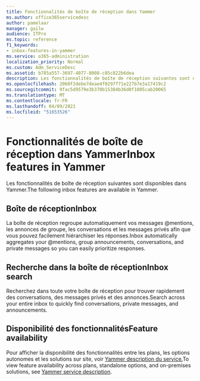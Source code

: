 ```yaml
---
title: Fonctionnalités de boîte de réception dans Yammer
ms.author: office365servicedesc
author: pamelaar
manager: gailw
audience: ITPro
ms.topic: reference
f1_keywords:
- inbox-features-in-yammer
ms.service: o365-administration
localization_priority: Normal
ms.custom: Adm_ServiceDesc
ms.assetid: b785a557-3697-4077-8008-c85c822b6dea
description: Les fonctionnalités de boîte de réception suivantes sont disponibles dans Yammer.
ms.openlocfilehash: 2060f2debe7deae4f0297f71e227b7e3a17419c2
ms.sourcegitcommit: 9fac5d9579e3b370b15384b36d0f1805cab20065
ms.translationtype: MT
ms.contentlocale: fr-FR
ms.lasthandoff: 04/09/2021
ms.locfileid: "51653526"
---
```

# <a name="inbox-features-in-yammer"></a><span data-ttu-id="f97fb-103">Fonctionnalités de boîte de réception dans Yammer</span><span class="sxs-lookup"><span data-stu-id="f97fb-103">Inbox features in Yammer</span></span>

<span data-ttu-id="f97fb-104">Les fonctionnalités de boîte de réception suivantes sont disponibles dans Yammer.</span><span class="sxs-lookup"><span data-stu-id="f97fb-104">The following inbox features are available in Yammer.</span></span>
  
## <a name="inbox"></a><span data-ttu-id="f97fb-105">Boîte de réception</span><span class="sxs-lookup"><span data-stu-id="f97fb-105">Inbox</span></span>

<span data-ttu-id="f97fb-106">La boîte de réception regroupe automatiquement vos messages @mentions, les annonces de groupe, les conversations et les messages privés afin que vous pouvez facilement hiérarchiser les réponses.</span><span class="sxs-lookup"><span data-stu-id="f97fb-106">Inbox automatically aggregates your @mentions, group announcements, conversations, and private messages so you can easily prioritize responses.</span></span>
  
## <a name="inbox-search"></a><span data-ttu-id="f97fb-107">Recherche dans la boîte de réception</span><span class="sxs-lookup"><span data-stu-id="f97fb-107">Inbox search</span></span>

<span data-ttu-id="f97fb-108">Recherchez dans toute votre boîte de réception pour trouver rapidement des conversations, des messages privés et des annonces.</span><span class="sxs-lookup"><span data-stu-id="f97fb-108">Search across your entire inbox to quickly find conversations, private messages, and announcements.</span></span>
  
## <a name="feature-availability"></a><span data-ttu-id="f97fb-109">Disponibilité des fonctionnalités</span><span class="sxs-lookup"><span data-stu-id="f97fb-109">Feature availability</span></span>

<span data-ttu-id="f97fb-110">Pour afficher la disponibilité des fonctionnalités entre les plans, les options autonomes et les solutions sur site, voir [Yammer description du service.](yammer-service-description.md)</span><span class="sxs-lookup"><span data-stu-id="f97fb-110">To view feature availability across plans, standalone options, and on-premises solutions, see [Yammer service description](yammer-service-description.md).</span></span>
  

